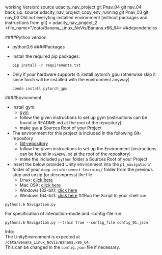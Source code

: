 working Version:
source udacity_nav_project
git Pnav_04
git nav_04
back_up:
source udacity_nav_project_copy_env_running
git Pnav_03
git nav_03
Old not everyting installed environment (without packages and instructions from git) = udacity_nav_project_2
<file_name="/data/Banana_Linux_NoVis/Banana.x86_64>
##dependencies

####Python version
- python3.6 
####Packages
- Install the required pip packages:
  ```
  pip install -r requirements.txt
  ```

- Only if your hardware supports it: install pytorch_gpu (otherwise skip it since torch will be installed with the environment anyway)  
  ```
  conda install pytorch_gpu
  ```
####Environment
- Install gym 
  - [gym](https://github.com/openai/gym) 
  - follow the given instructions to set up gym (instructions can be found in README.md at the root of the repository)
  - make `gym` a Sources Root of your Project
- The environment for this project is included in the following Git-repository
  - [Git-repository](https://github.com/udacity/deep-reinforcement-learning#dependencies)
  - follow the given instructions to set up the Environment (instructions can be found in `README.md` at the root of the repository)
  - make the included `python` folder a Sources Root of your Project
- Insert the below provided Unity environment into the `p1_navigation/` folder of your `deep-reinforcement-learning/` folder from the previous step and unzip (or decompress) the file
  - Linux: [click here](https://s3-us-west-1.amazonaws.com/udacity-drlnd/P1/Banana/Banana_Linux.zip)
  - Mac OSX: [click here](https://s3-us-west-1.amazonaws.com/udacity-drlnd/P1/Banana/Banana.app.zip)
  - Windows (32-bit): [click here](https://s3-us-west-1.amazonaws.com/udacity-drlnd/P1/Banana/Banana_Windows_x86.zip)
  - Windows (64-bit): [click here](https://s3-us-west-1.amazonaws.com/udacity-drlnd/P1/Banana/Banana_Windows_x86_64.zip)
##Run the Script
In your shell run:
```
python3.6 Navigation.py
```
For specification of interaction-mode and -config-file run:
```
python3.6 Navigation.py --train True --config_file config_01.json
```
Info: \
The UnityEnvironment is expected at `/data/Banana_Linux_NoVis/Banana.x86_64`. \
This can be changed in the `config.json` file if necessary.